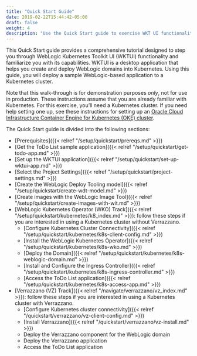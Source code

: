 ```yaml
---
title: "Quick Start Guide"
date: 2019-02-22T15:44:42-05:00
draft: false
weight: 4
description: "Use the Quick Start guide to exercise WKT UI functionality and deploy a sample application."
---
```


This Quick Start guide provides a comprehensive tutorial designed to step you through WebLogic Kubernetes Toolkit UI (WKTUI)
functionality and familiarize you with its capabilities. WKTUI is a desktop application that helps you create and deploy WebLogic
domains into Kubernetes. Using this guide, you will deploy a sample WebLogic-based application to a Kubernetes cluster.

Note that this walk-through is for demonstration purposes _only_, not for use in production. These instructions assume that you are already familiar with Kubernetes.
For this exercise, you’ll need a Kubernetes cluster. If you need help setting one up, see these instructions for setting up an [Oracle Cloud Infrastructure
Container Engine for Kubernetes (OKE) cluster](https://docs.oracle.com/en-us/iaas/Content/ContEng/Concepts/contengoverview.htm).

The Quick Start guide is divided into the following sections:

- [Prerequisites]({{< relref "/setup/quickstart/prereqs.md" >}})
- [Get the ToDo List sample application]({{< relref "/setup/quickstart/get-todo-app.md" >}})
- [Set up the WKTUI application]({{< relref "/setup/quickstart/set-up-wktui-app.md" >}})
- [Select the Project Settings]({{< relref "/setup/quickstart/project-settings.md" >}})
- [Create the WebLogic Deploy Tooling model]({{< relref "/setup/quickstart/create-wdt-model.md" >}})
- [Create images with the WebLogic Image Tool]({{< relref "/setup/quickstart/create-images-with-wit.md" >}})
- [WebLogic Kubernetes Operator (WKO) Track]({{< relref "/setup/quickstart/kubernetes/k8_index.md" >}}): follow these steps if you are interested in using a Kubernetes cluster without Verrazzano.
  - [Configure Kubernetes Cluster Connectivity]({{< relref "/setup/quickstart/kubernetes/k8s-client-config.md" >}})
  - [Install the WebLogic Kubernetes Operator]({{< relref "/setup/quickstart/kubernetes/k8s-wko.md" >}})
  - [Deploy the Domain]({{< relref "/setup/quickstart/kubernetes/k8s-weblogic-domain.md" >}})
  - [Install and Configure the Ingress Controller]({{< relref "/setup/quickstart/kubernetes/k8s-ingress-controller.md" >}})
  - [Access the ToDo List application]({{< relref "/setup/quickstart/kubernetes/k8s-access-app.md" >}})
- [Verrazzano (VZ) Track]({{< relref "/navigate/verrazzano/vz_index.md" >}}): follow these steps if you are interested in using a Kubernetes cluster with Verrazzano.
  - [Configure Kubernetes cluster connectivity]({{< relref "/quickstart/verrazzano/vz-client-config.md" >}})
  - [Install Verrazzano]({{< relref "/quickstart/verrazzano/vz-install.md" >}})
  - Deploy the Verrazzano component for the WebLogic domain
  - Deploy the Verrazzano application
  - Access the ToDo List application
